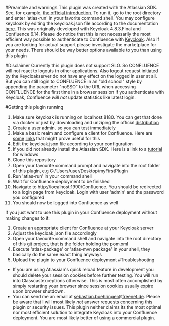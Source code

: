 #Preamble and warnings
This plugin was created with the Atlassian SDK. See, for example, [the official introduction](https://developer.atlassian.com/display/DOCS/Introduction+to+the+Atlassian+Plugin+SDK).
To run it, go to the root directory and enter 'atlas-run' in your favorite command shell.
You may configure keycloak by editing the keycloak.json file according to the documentation [here](https://www.keycloak.org/docs/latest/securing_apps/index.html#java-adapters).
This was originally developed with Keycloak 4.8.3.Final and Confluence 6.14.
Please do notice that this is not necessarily the most efficient way possible to authenticate to Confluence
with [Keycloak](https://www.keycloak.org/). 
Also if you are looking for actual support please investigate the marketplace for your needs. There should be way better options available to you than using this plugin

#Disclaimer
Currently this plugin does not support SLO. So CONFLUENCE will not react to logouts in other applications.
Also logout request initiated by the Keycloakserver do not have any effect on the logged in user at all.
But you can still login to CONFLUENCE in an "old school" style by appending the parameter "noSSO"
to the URL when accessing CONFLUENCE for the first time in a browser session
If you authenticate with Keycloak, Confluence *will not* update statistics like latest login.

#Getting this plugin running
1. Make sure keycloak is running on localhost:8180. You can get that done via docker or just by downloading and unziping the official [distribution](https://www.keycloak.org/downloads.html)
2. Create a user admin, so you can test immediately
3. Make a basic realm and configure a client for Confluence. Here are [some](https://www.keycloak.org/docs/latest/server_admin/index.html#_create-realm) [links](https://www.keycloak.org/docs/latest/getting_started/index.html) that might prove useful for this
4. Edit the keycloak.json file according to your configuration
2. If you did not already install the Atlassian SDK. Here is a link to a [tutorial](https://developer.atlassian.com/server/framework/atlassian-sdk/install-the-atlassian-sdk-on-a-windows-system/) for windows
3. Clone this repository
4. Open your favourite command prompt and navigate into the root folder of this plugin, e.g C:/Users/user/Desktop/myFirstPlugin
5. Run 'atlas-run' in your command shell
6. Wait for Confluence
deployment to be finished
7. Navigate to http://localhost:1990/Confluence. You should be redirected to a login page from keycloak. Login with user 'admin' and the password you configured
8. You should now be logged into Confluence
as well


If you just want to use this plugin in your Confluence
deployment without making changes to it:
1. Create an appropriate client for Confluence
at your Keycloak server
2. Adjust the keycloak.json file accordingly
3. Open your favourite command shell and navigate into the root directory of this git project, that is the folder holding the pom.xml
4. Execute 'atlas-package' or 'atlas-mvn package' in your shell, they basically do the same exact thing anyways
5. Upload the plugin to your Confluence
deployment
#Troubleshooting
* If you are using Atlassian's quick reload feature in development you should delete your session cookies before further testing. You will run into Classcastexceptions otherwise. This is most often accomplished by simply restarting your browser since session cookies usually expire upon browser shutdown.
* You can send me an email at [sebastian.boehringer@freenet.de](mailto:sebastian.boehringer@freenet.de). Please be aware that I will most likely *not* answer requests concerning this plugin or security issues. This plugin neither claims its the most optimal nor most efficient solution to integrate Keycloak into your Confluence
deployment. You are most likely better of using a commercial plugin.
